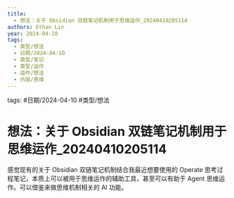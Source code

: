 ```yaml
---
title:
  - 想法：关于 Obsidian 双链笔记机制用于思维运作_20240410205114
authors: Ethan Lin
year: 2024-04-10
tags:
  - 类型/想法
  - 日期/2024-04-10
  - 类型/笔记
  - 类型/运作
  - 运作/想法
  - 内容/思维
---
```



tags: #日期/2024-04-10 #类型/想法 


# 想法：关于 Obsidian 双链笔记机制用于思维运作_20240410205114



感觉现有的关于 Obsidian 双链笔记机制结合我最近想要使用的 Operate 思考过程笔记，本质上可以被用于思维运作的辅助工具，甚至可以有助于 Agent 思维运作。可以借鉴来做思维机制相关的 AI 功能。

